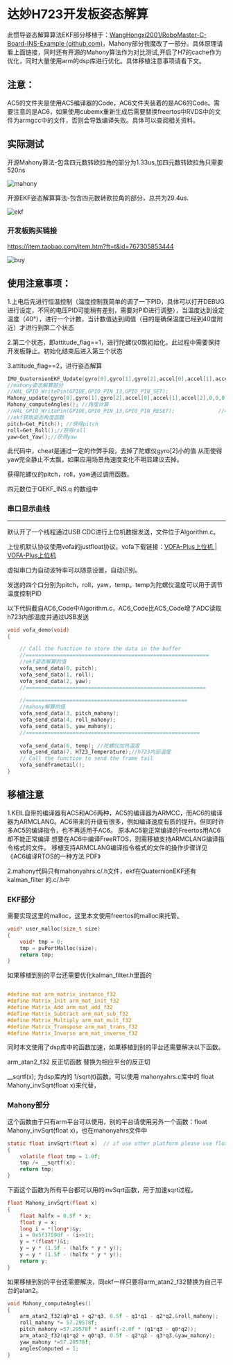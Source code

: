 

# 达妙H723开发板姿态解算

此惯导姿态解算算法EKF部分移植于：[WangHongxi2001/RoboMaster-C-Board-INS-Example (github.com)](https://github.com/WangHongxi2001/RoboMaster-C-Board-INS-Example)，Mahony部分我魔改了一部分。具体原理请看上面链接，同时还有开源的Mahony算法作为对比测试,开启了H7的cache作为优化，同时大量使用arm的dsp库进行优化。具体移植注意事项请看下文。

## 注意：

AC5的文件夹是使用AC5编译器的Code，AC6文件夹装着的是AC6的Code。需要注意的是AC6，如果使用cubemx重新生成后需要替换freertos中RVDS中的文件为armgcc中的文件，否则会导致编译失败。具体可以查阅相关资料。

## 实际测试

开源Mahony算法-包含四元数转欧拉角的部分为1.33us,加四元数转欧拉角只需要520ns

![mahony](img/mahony.png)

开源EKF姿态解算算法-包含四元数转欧拉角的部分，总共为29.4us.

![ekf](img/ekf.png)

### 开发板购买链接

https://item.taobao.com/item.htm?ft=t&id=767305853444

![buy](img/buy.png)

## 使用注意事项：

1.上电后先进行恒温控制（温度控制我简单的调了一下PID，具体可以打开DEBUG进行设定，不同的电压PID可能稍有差别，需要对PID进行调整），当温度达到设定温度（40°），进行一个计数，当计数值达到阈值（目的是确保温度已经到40度附近）才进行到第二个状态

2.第二个状态，即attitude_flag==1，进行陀螺仪0飘初始化，此过程中需要保持开发板静止。初始化结束后进入第三个状态

3.attitude_flag==2，进行姿态解算

```c
IMU_QuaternionEKF_Update(gyro[0],gyro[1],gyro[2],accel[0],accel[1],accel[2]);//ekf姿态解算部分		
//mahony姿态解算部分
//HAL_GPIO_WritePin(GPIOE,GPIO_PIN_13,GPIO_PIN_SET);
Mahony_update(gyro[0],gyro[1],gyro[2],accel[0],accel[1],accel[2],0,0,0);
Mahony_computeAngles(); //角度计算
//HAL_GPIO_WritePin(GPIOE,GPIO_PIN_13,GPIO_PIN_RESET);				//=========================================================================
//ekf获取姿态角度函数
pitch=Get_Pitch(); //获得pitch
roll=Get_Roll();//获得roll
yaw=Get_Yaw();//获得yaw
```

此代码中，cheat是通过一定的作弊手段，去掉了陀螺仪gyro[2]小的值 从而使得yaw完全静止不太飘，如果应用场景角速度变化不明显建议去掉。

获得陀螺仪的pitch，roll，yaw通过调用函数。

四元数位于QEKF_INS.q 的数组中

### 串口显示曲线

***********************************************************************
默认开了一个线程通过USB CDC进行上位机数据发送，文件位于Algorithm.c。

上位机默认协议使用vofa的justfloat协议。vofa下载链接：[VOFA-Plus上位机 | VOFA-Plus上位机](https://www.vofa.plus/)

虚拟串口为自动波特率可以随意设置，自动识别。

发送的四个口分别为pitch，roll，yaw，temp。temp为陀螺仪温度可以用于调节温度控制PID

以下代码截自AC6_Code中Algorithm.c，AC6_Code比AC5_Code增了ADC读取h723内部温度并通过USB发送

```c
void vofa_demo(void) 
{

	// Call the function to store the data in the buffer
	//===========================================================
	//ekf姿态解算的值
	vofa_send_data(0, pitch);
	vofa_send_data(1, roll);
	vofa_send_data(2, yaw);
	//==========================================================
	
	//====================================================
	//mahony解算的值
	vofa_send_data(3, pitch_mahony);
	vofa_send_data(4, roll_mahony);
	vofa_send_data(5, yaw_mahony);
	//========================================================
	
	vofa_send_data(6, temp); //陀螺仪加热温度
	vofa_send_data(7, H723_Temperature);//h723内部温度
	// Call the function to send the frame tail
	vofa_sendframetail();
}
```

## 移植注意

1.KEIL自带的编译器有AC5和AC6两种，AC5的编译器为ARMCC，而AC6的编译器为ARMCLANG。AC6带来的升级有很多，例如编译速度有质的提升。但同时许多AC5的编译指令，也不再适用于AC6。
原本AC5能正常编译的Freertos用AC6却不能正常编译
想要在AC6中编译FreeRTOS，则需移植支持ARMCLANG编译指令格式的文件。
移植支持ARMCLANG编译指令格式的文件的操作步骤详见《AC6编译RTOS的一种方法.PDF》

2.mahony代码只有mahonyahrs.c/.h文件，ekf在QuaternionEKF还有kalman_filter 的.c/.h中

### EKF部分

需要实现这里的malloc，这里本文使用freertos的malloc来托管。

```c
void* user_malloc(size_t size)
{
	void* tmp = 0;
	tmp = pvPortMalloc(size);
	return tmp;
}
```

如果移植到别的平台还需要优化kalman_filter.h里面的

```c

#define mat arm_matrix_instance_f32
#define Matrix_Init arm_mat_init_f32
#define Matrix_Add arm_mat_add_f32
#define Matrix_Subtract arm_mat_sub_f32
#define Matrix_Multiply arm_mat_mult_f32
#define Matrix_Transpose arm_mat_trans_f32
#define Matrix_Inverse arm_mat_inverse_f32
```

同时本文使用了dsp库中的函数加速，如果移植到别的平台还需要解决以下函数。

arm_atan2_f32    反正切函数 替换为相应平台的反正切

__sqrtf(x);   为dsp库内的 1/sqrt(t)函数。可以使用 mahonyahrs.c库中的 float Mahony_invSqrt(float x)来代替，

### Mahony部分

这个函数由于只有arm平台可以使用，别的平台请使用另外一个函数：float Mahony_invSqrt(float x)，也在mahonyahrs文件中

```c
static float invSqrt(float x)  // if use other platform please use float Mahony_invSqrt(float x)
{
	volatile float tmp = 1.0f;
	tmp /= __sqrtf(x);
	return tmp;
}
```

下面这个函数为所有平台都可以用的invSqrt函数，用于加速sqrt过程。

```c
float Mahony_invSqrt(float x)
{
	float halfx = 0.5f * x;
	float y = x;
	long i = *(long*)&y;
	i = 0x5f3759df - (i>>1);
	y = *(float*)&i;
	y = y * (1.5f - (halfx * y * y));
	y = y * (1.5f - (halfx * y * y));
	return y;
}
```

如果移植到别的平台还需要解决，同ekf一样只要将arm_atan2_f32替换为自己平台的atan2。

```c
void Mahony_computeAngles()
{
	arm_atan2_f32(q0*q1 + q2*q3, 0.5f - q1*q1 - q2*q2,&roll_mahony);  
	roll_mahony *= 57.29578f;  
	pitch_mahony =57.29578f * asinf(-2.0f * (q1*q3 - q0*q2));
	arm_atan2_f32(q1*q2 + q0*q3, 0.5f - q2*q2 - q3*q3,&yaw_mahony); 
	yaw_mahony *=57.29578f;
	anglesComputed = 1;
}
```

